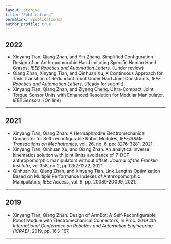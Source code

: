 ```yaml
---
layout: archive
title: "Publications"
permalink: /publications/
author_profile: true
---
```


## **2022**

- Xinyang Tian, Qiang Zhan, and Yin Zhang. Simplified Configuration Design of an Anthropomorphic Hand Imitating Specific Human Hand Grasps. *IEEE Robotics and Automation Letters*. (Under review)
- Qiang Zhan, Xinyang Tian, and Qinhuan Xu, A Continuous Approach for Task Transition of Redundant robot Under Hard Joint Constraints, *IEEE Robotics and Automation Letters*. (Ready for submit).
- Xinyang Tian, Qiang Zhan, and Ziyang Cheng. Ultra-Compact Joint Torque Sensor Units with Enhanced Resolution for Modular Manipulator. *IEEE Sensors*. (On line)
---

## **2021**

- Xinyang Tian, Qiang Zhan. A Hermaphrodite Electromechanical Connector for Self-reconfigurable Robot Modules, *IEEE/ASME Transactions on Mechatronics*, vol. 26, no. 6, pp: 3276-3281, 2021. 
- Xinyang Tian, Qinhuan Xu, and Qiang Zhan. An analytical inverse kinematics solution with joint limits avoidance of 7-DOF anthropomorphic manipulators without offset, *Journal of the Franklin Institute*, vol.358, no.2, pp.1252-1272, 2021. 
- Qinhuan Xu, Qiang Zhan, and Xinyang Tian. Link Lengths Optimization Based on Multiple Performance Indexes of Anthropomorphic Manipulators, *IEEE Access*, vol. 9, pp. 20089-20099, 2021. 
---

## **2019**

- Xinyang Tian, Qiang Zhan. Design of ArmBot: A Self-Reconfigurable Robot Module with Electromechanical Connectors, In Proc. *2019 4th International Conference on Robotics and Automation Engineering (ICRAE)*, 2019, pp. 163-167.
---

